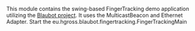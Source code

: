 This module contains the swing-based FingerTracking demo application utilizing the [Blaubot project](http://blaubot.hgross.eu).
It uses the MulticastBeacon and Ethernet Adapter.
Start the eu.hgross.blaubot.fingertracking.FingerTrackingMain
